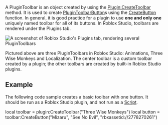 A PluginToolbar is an object created by using the [Plugin:CreateToolbar](https://developer.roblox.com/en-us/api-reference/function/Plugin/CreateToolbar) method. It is used to create [PluginToolbarButton](https://developer.roblox.com/en-us/api-reference/class/PluginToolbarButton)s using the [CreateButton](https://developer.roblox.com/en-us/api-reference/function/PluginToolbar/CreateButton) function. In general, it is good practice for a plugin to use **one and only one** uniquely named toolbar for all of its buttons. In Roblox Studio, toolbars are rendered under the Plugins tab.

![A screenshot of Roblox Studio's Plugins tab, rendering several PluginToolbars](https://developer.roblox.com/assets/blt8a9224a9e7eef525/PluginToolbar-light.png)

Pictured above are three PluginToolbars in Roblox Studio: Animations, Three Wise Monkeys and Localization. The center toolbar is a custom toolbar created by a plugin; the other toolbars are created by built-in Roblox Studio plugins.

Example
-------

The following code sample creates a basic toolbar with one button. It should be run as a Roblox Studio plugin, and not run as a [Script](https://developer.roblox.com/en-us/api-reference/class/Script).

local toolbar = plugin:CreateToolbar("Three Wise Monkeys")
local button = toolbar:CreateButton("Mizaru", "See No Evil", "rbxassetid://2778270261")
